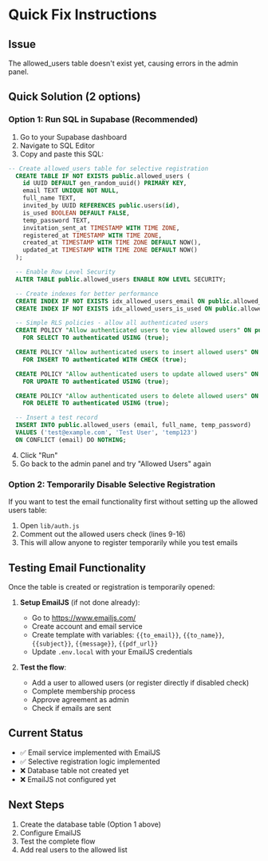 # Quick Fix Instructions

## Issue
The allowed_users table doesn't exist yet, causing errors in the admin panel.

## Quick Solution (2 options)

### Option 1: Run SQL in Supabase (Recommended)
1. Go to your Supabase dashboard
2. Navigate to SQL Editor
3. Copy and paste this SQL:

```sql
-- Create allowed_users table for selective registration
  CREATE TABLE IF NOT EXISTS public.allowed_users (
    id UUID DEFAULT gen_random_uuid() PRIMARY KEY,
    email TEXT UNIQUE NOT NULL,
    full_name TEXT,
    invited_by UUID REFERENCES public.users(id),
    is_used BOOLEAN DEFAULT FALSE,
    temp_password TEXT,
    invitation_sent_at TIMESTAMP WITH TIME ZONE,
    registered_at TIMESTAMP WITH TIME ZONE,
    created_at TIMESTAMP WITH TIME ZONE DEFAULT NOW(),
    updated_at TIMESTAMP WITH TIME ZONE DEFAULT NOW()
  );

  -- Enable Row Level Security
  ALTER TABLE public.allowed_users ENABLE ROW LEVEL SECURITY;

  -- Create indexes for better performance
  CREATE INDEX IF NOT EXISTS idx_allowed_users_email ON public.allowed_users(email);
  CREATE INDEX IF NOT EXISTS idx_allowed_users_is_used ON public.allowed_users(is_used);

  -- Simple RLS policies - allow all authenticated users
  CREATE POLICY "Allow authenticated users to view allowed users" ON public.allowed_users
    FOR SELECT TO authenticated USING (true);

  CREATE POLICY "Allow authenticated users to insert allowed users" ON public.allowed_users
    FOR INSERT TO authenticated WITH CHECK (true);

  CREATE POLICY "Allow authenticated users to update allowed users" ON public.allowed_users
    FOR UPDATE TO authenticated USING (true);

  CREATE POLICY "Allow authenticated users to delete allowed users" ON public.allowed_users
    FOR DELETE TO authenticated USING (true);

  -- Insert a test record
  INSERT INTO public.allowed_users (email, full_name, temp_password) 
  VALUES ('test@example.com', 'Test User', 'temp123')
  ON CONFLICT (email) DO NOTHING;
  ```

4. Click "Run"
5. Go back to the admin panel and try "Allowed Users" again

### Option 2: Temporarily Disable Selective Registration
If you want to test the email functionality first without setting up the allowed users table:

1. Open `lib/auth.js`
2. Comment out the allowed users check (lines 9-16)
3. This will allow anyone to register temporarily while you test emails

## Testing Email Functionality

Once the table is created or registration is temporarily opened:

1. **Setup EmailJS** (if not done already):
   - Go to https://www.emailjs.com/
   - Create account and email service
   - Create template with variables: `{{to_email}}`, `{{to_name}}`, `{{subject}}`, `{{message}}`, `{{pdf_url}}`
   - Update `.env.local` with your EmailJS credentials

2. **Test the flow**:
   - Add a user to allowed users (or register directly if disabled check)
   - Complete membership process
   - Approve agreement as admin
   - Check if emails are sent

## Current Status
- ✅ Email service implemented with EmailJS
- ✅ Selective registration logic implemented
- ❌ Database table not created yet
- ❌ EmailJS not configured yet

## Next Steps
1. Create the database table (Option 1 above)
2. Configure EmailJS
3. Test the complete flow
4. Add real users to the allowed list
